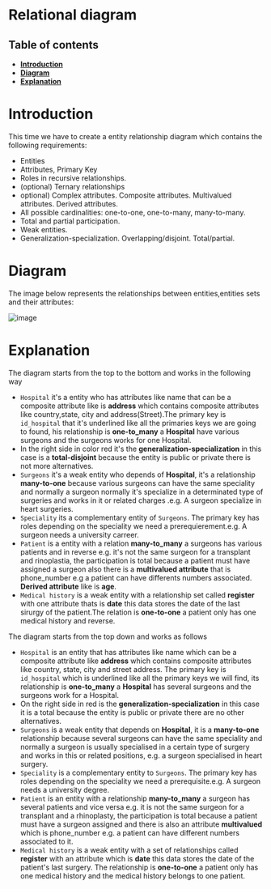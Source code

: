 # Relational diagram
## Table of contents
 * [**Introduction**](#introduction)
 * [**Diagram**](#diagram)
 * [**Explanation**](#explanation)

# Introduction
This time we have to create a entity relationship diagram which contains the following requirements:
- Entities
- Attributes, Primary Key
- Roles in recursive relationships.
- (optional) Ternary relationships
- optional) Complex attributes. Composite attributes. Multivalued attributes. Derived attributes.
- All possible cardinalities: one-to-one, one-to-many, many-to-many.
- Total and partial participation.
- Weak entities.
- Generalization-specialization. Overlapping/disjoint. Total/partial.

# Diagram

The image below represents the relationships between entities,entities sets and their attributes:

![image](https://github.com/SPiedra955/er_diagram/assets/114516225/5957ee18-3c47-4227-ad88-3cb78fa52f18)

# Explanation

The diagram starts from the top to the bottom and works in the following way
- ````Hospital```` it's a entity who has attributes like name that can be a composite attribute like is __address__ which contains composite attributes like country,state, city and address(Street).The primary key is ```id_hospital``` that it's underlined like all the primaries keys we are going to found, his relationship is __one-to_many__ a __Hospital__ have various surgeons and the surgeons works for one Hospital.
- In the right side in color red it's the __generalization-specialization__ in this case is a __total-disjoint__ because the entity is public or private there is not more alternatives.
- ````Surgeons```` it's a weak entity who depends of __Hospital__, it's a relationship __many-to-one__ because various surgeons can have the same speciality and normally a surgeon normally it's specialize in a determinated type of surgeries and works in it or related charges .e.g. A surgeon specialize in heart surgeries.
- ````Speciality```` its a complementary entity of ````Surgeons````. The primary key has roles depending on the speciality we need a prerequierement.e.g. A surgeon needs a university carreer.
- ````Patient```` is a entity with a relation __many-to_many__ a surgeons has various patients and in reverse e.g. it's not the same surgeon for a transplant and rinoplastia, the participation is total because a patient must have assigned a surgeon also there is a __multivalued attribute__ that is phone_number e.g a patient can have differents numbers associated. __Derived attribute__ like is __age__.
- ````Medical history```` is a weak entity with a relationship set called __register__ with one attribute thats is __date__ this data stores the date of the last sirurgy of the patient.The relation is __one-to-one__ a patient only has one medical history and reverse.


The diagram starts from the top down and works as follows
- ````Hospital```` is an entity that has attributes like name which can be a composite attribute like __address__ which contains composite attributes like country, state, city and street address. The primary key is ``id_hospital`` which is underlined like all the primary keys we will find, its relationship is __one-to_many__ a __Hospital__ has several surgeons and the surgeons work for a Hospital.
- On the right side in red is the __generalization-specialization__ in this case it is a total because the entity is public or private there are no other alternatives.
- ````Surgeons```` is a weak entity that depends on __Hospital__, it is a __many-to-one__ relationship because several surgeons can have the same speciality and normally a surgeon is usually specialised in a certain type of surgery and works in this or related positions, e.g. a surgeon specialised in heart surgery.
- ````Speciality```` is a complementary entity to ````Surgeons````. The primary key has roles depending on the speciality we need a prerequisite.e.g. A surgeon needs a university degree.
- ````Patient```` is an entity with a relationship __many-to_many__ a surgeon has several patients and vice versa e.g. it is not the same surgeon for a transplant and a rhinoplasty, the participation is total because a patient must have a surgeon assigned and there is also an attribute __multivalued__ which is phone_number e.g. a patient can have different numbers associated to it.
- ````Medical history```` is a weak entity with a set of relationships called __register__ with an attribute which is __date__ this data stores the date of the patient's last surgery. The relationship is __one-to-one__ a patient only has one medical history and the medical history belongs to one patient.
